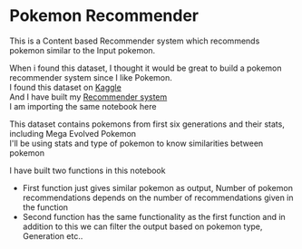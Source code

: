 # Pokemon Recommender

This is a Content based Recommender system which recommends pokemon similar to the Input pokemon.

When i found this dataset, I thought it would be great to build a pokemon recommender system since I like Pokemon.<br>
I found this dataset on [Kaggle](https://www.kaggle.com/abcsds/pokemon)<br>
And I have built my [Recommender system](https://www.kaggle.com/pavantennyson/pokemon-recommender)<br>
I am importing the same notebook here<br>

This dataset contains pokemons from first six generations and their stats, including Mega Evolved Pokemon<br>
I'll be using stats and type of pokemon to know similarities between pokemon<br>

I have built two functions in this notebook
* First function just gives similar pokemon as output, Number of pokemon recommendations depends on the number of recommendations given in the function
* Second function has the same functionality as the first function and in addition to this we can filter the output based on pokemon type, Generation etc..
